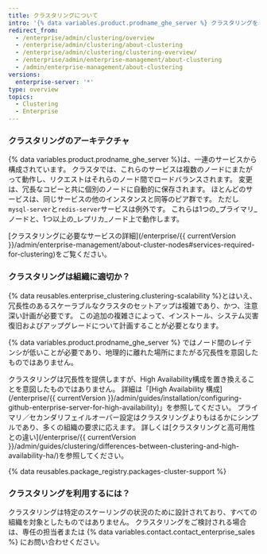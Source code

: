 ```yaml
---
title: クラスタリングについて
intro: '{% data variables.product.prodname_ghe_server %} クラスタリングを利用することで、{% data variables.product.prodname_ghe_server %} を構成するサービス群を複数のノードにまたがってスケールアウトできるようになります。'
redirect_from:
  - /enterprise/admin/clustering/overview
  - /enterprise/admin/clustering/about-clustering
  - /enterprise/admin/clustering/clustering-overview/
  - /enterprise/admin/enterprise-management/about-clustering
  - /admin/enterprise-management/about-clustering
versions:
  enterprise-server: '*'
type: overview
topics:
  - Clustering
  - Enterprise
---
```


### クラスタリングのアーキテクチャ

{% data variables.product.prodname_ghe_server %}は、一連のサービスから構成されています。 クラスタでは、これらのサービスは複数のノードにまたがって動作し、リクエストはそれらのノード間でロードバランスされます。 変更は、冗長なコピーと共に個別のノードに自動的に保存されます。 ほとんどのサービスは、同じサービスの他のインスタンスと同等のピア群です。 ただし`mysql-server`と`redis-server`サービスは例外です。 これらは1つの_プライマリ_ノードと、1つ以上の_レプリカ_ノード上で動作します。

[クラスタリングに必要なサービスの詳細](/enterprise/{{ currentVersion }}/admin/enterprise-management/about-cluster-nodes#services-required-for-clustering)をご覧ください。

### クラスタリングは組織に適切か？

{% data reusables.enterprise_clustering.clustering-scalability %}とはいえ、冗長性のあるスケーラブルなクラスタのセットアップは複雑であり、かつ、注意深い計画が必要です。 この追加の複雑さによって、インストール、システム災害復旧およびアップグレードについて計画することが必要となります。

{% data variables.product.prodname_ghe_server %} ではノード間のレイテンシが低いことが必要であり、地理的に離れた場所にまたがる冗長性を意図したものではありません。

クラスタリングは冗長性を提供しますが、High Availability構成を置き換えることを意図したものではありません。 詳細は「[High Availability 構成](/enterprise/{{ currentVersion }}/admin/guides/installation/configuring-github-enterprise-server-for-high-availability)」を参照してください。 プライマリ／セカンダリフェイルオーバー設定はクラスタリングよりもはるかにシンプルであり、多くの組織の要求に応えます。 詳しくは[クラスタリングと高可用性との違い](/enterprise/{{ currentVersion }}/admin/guides/clustering/differences-between-clustering-and-high-availability-ha/)を参照してください。

{% data reusables.package_registry.packages-cluster-support %}

### クラスタリングを利用するには？

クラスタリングは特定のスケーリングの状況のために設計されており、すべての組織を対象としたものではありません。 クラスタリングをご検討される場合は、専任の担当者または {% data variables.contact.contact_enterprise_sales %} にお問い合わせください。

